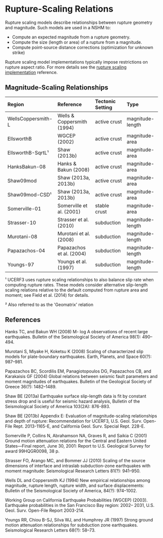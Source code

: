 # Rupture-Scaling Relations

Rupture scaling models describe relationships between rupture geometry and magnitude. Such models
are used in a NSHM to:
* Compute an expected magnitude from a rupture geometry.
* Compute the size (length or area) of a rupture from a magnitude.
* Compute point-source distance corrections (optimization for unknown strike)

Rupture scaling model implementations typically impose restrictions on rupture aspect ratio. For
more details see the [rupture scaling implementation]() reference.

## Magnitude-Scaling Relationships

| Region             | Reference                  | Tectonic Setting | Type         |
|:------------------ |:-------------------------  |:------------ |:---------------- |
| WellsCoppersmith-L | Wells & Coppersmith (1994) | active crust | magnitude-length |
| EllsworthB         | WGCEP (2002)               | active crust | magnitude-area   |
| EllsworthB-SqrtL¹  | Shaw (2013b)               | active crust | magnitude-area   |
| HanksBakun-08      | Hanks & Bakun (2008)       | active crust | magnitude-area   |
| Shaw09mod          | Shaw (2013a, 2013b)        | active crust | magnitude-area   |
| Shaw09mod-CSD¹     | Shaw (2013a, 2013b)        | active crust | magnitude-area   |
| Somerville-01      | Somerville et al. (2001)   | stable crust | magnitude-area   |
| Strasser-10        | Strasser et al. (2010)     | subduction   | magnitude-length |
| Murotani-08        | Murotani et al. (2008)     | subduction   | magnitude-length |
| Papazachos-04      | Papazachos et al. (2004)   | subduction   | magnitude-length |
| Youngs-97          | Youngs et al. (1997)       | subduction   | magnitude-length |


¹ UCERF3 uses rupture scaling relationships to also balance slip rate when computing rupture
rates. These models consider alternative slip-length scaling relations relative to the default
computed from rupture area and moment; see Field et al. (2014) for details.

² Also referred to as the 'Geomatrix' relation

## References

Hanks TC, and Bakun WH (2008) M- log A observations of recent large earthquakes. Bulletin of the
Seismological Society of America 98(1): 490–494.

Murotani S, Miyake H, Koketsu K (2008) Scaling of characterized slip models for plate-boundary
earthquakes. Earth, Planets, and Space 60(?): 987–981.

Papazachos BC, Scordilis EM, Panagiotopoulos DG, Papazachos CB, and Karakaisis GF (2004) Global
relations between seismic fault parameters and moment magnitudes of earthquakes. Bulletin of the
Geological Society of Greece 36(?): 1482–1489.

Shaw BE (2013a) Earthquake surface slip-length data is fit by constant stress drop and is useful
for seismic hazard analysis, Bulletin of the Seismological Society of America 103(2A): 876-893.

Shaw BE (2013b) Appendix E: Evaluation of magnitude-scaling relationships and depth of rupture:
Recommendation for UCERF3, U.S. Geol. Surv. Open-File Rept. 2013-1165-E, and California Geol.
Surv. Special Rept. 228-E.

Somerville P, Collins N, Abrahamson NA, Graves R, and Saikia C (2001) Ground motion attenuation
relations for the Central and Eastern United States—Final report, June 30, 2001: Report to U.S.
Geological Survey for award 99HQGR0098, 38 p.

Strasser FO, Arango MC, and Bommer JJ (2010) Scaling of the source dimensions of interface and
intraslab subduction-zone earthquakes with moment magnitude: Seismological Research Letters
81(?): 941–950.

Wells DL and Coppersmith KJ (1994) New empirical relationships among magnitude, rupture length,
rupture width, and surface displacements: Bulletin of the Seismological Society of America,
84(?): 974–1002.

Working Group on California Earthquake Probabilities (WGCEP) (2003). Earthquake probabilities in
the San Francisco Bay region: 2002– 2031, U.S. Geol. Surv. Open-File Report 2003-214.

Youngs RR, Chiou B-SJ, Silva WJ, and Humphrey JR (1997) Strong ground motion attenuation
relationships for subduction zone earthquakes. Seismological Research Letters 68(?): 58–73.
